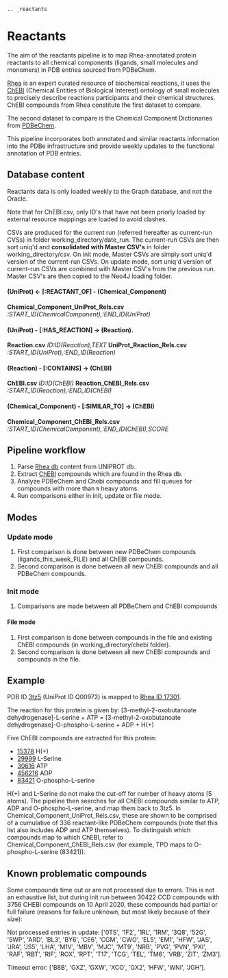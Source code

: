 ```{eval-rst}
.. _reactants
```
# Reactants

The aim of the reactants pipeline is to map Rhea-annotated protein reactants to all chemical components (ligands, small molecules and monomers) in PDB entries sourced from PDBeChem.

[Rhea](https://www.rhea-db.org/) is an expert curated resource of biochemical reactions, it uses the [ChEBI](https://www.ebi.ac.uk/chebi/) (Chemical Entities of Biological Interest) ontology of small molecules to precisely describe reactions participants and their chemical structures. ChEBI compounds from Rhea constitute the first dataset to compare.

The second dataset to compare is the Chemical Component Dictionaries from [PDBeChem](https://www.ebi.ac.uk/pdbe-srv/pdbechem/).

This pipeline incorporates both annotated and similar reactants information into the PDBe infrastructure and provide weekly updates to the functional annotation of PDB entries.

## Database content

Reactants data is only loaded weekly to the Graph database, and not the Oracle.

Note that for ChEBI.csv, only ID's that have not been priorly loaded by external resource mappings are loaded to avoid clashes.

CSVs are produced for the current run (referred hereafter as current-run CVSs) in folder working_directory/date_run. The current-run CSVs are then sort uniq'd and **consolidated with Master CSV's** in folder working_directory/csv. On init mode, Master CSVs are simply sort uniq'd version of the current-run CSVs. On update mode, sort uniq'd version of current-run CSVs are combined with Master CSV's from the previous run. Master CSV's are then copied to the Neo4J loading folder.

#### (UniProt) <- [:REACTANT\_OF] - (Chemical\_Component)
**Chemical\_Component\_UniProt\_Rels.csv**  *:START_ID(ChemicalComponent),:END_ID(UniProt)*

#### (UniProt) - [:HAS\_REACTION] -> (Reaction).
**Reaction.csv** *ID:ID(Reaction),TEXT*
**UniProt\_Reaction\_Rels.csv** *:START_ID(UniProt),:END_ID(Reaction)*

#### (Reaction) - [:CONTAINS] -> (ChEBI)
**ChEBI.csv** *ID:ID(ChEBI)*
**Reaction\_ChEBI\_Rels.csv**  *:START_ID(Reaction),:END_ID(ChEBI)*

#### (Chemical\_Component) - [:SIMILAR_TO] -> (ChEBI)
**Chemical\_Component\_ChEBI\_Rels.csv**  *:START_ID(ChemicalComponent),:END_ID(ChEBI),SCORE*

## Pipeline workflow

1. Parse [Rhea db](https://www.rhea-db.org) content from UNIPROT db.
2. Extract [ChEBI](https://www.ebi.ac.uk/chebi/) compounds which are found in the Rhea db.
3. Analyze PDBeChem and Chebi compounds and fill queues for compounds with more than `N` heavy atoms.
4. Run comparisons either in init, update or file mode.

## Modes
### Update mode

1. First comparison is done between new PDBeChem compounds (ligands\_this\_week\_FILE) and all ChEBI compounds.
2. Second comparison is done between all new ChEBI compounds and all PDBeChem compounds.

### Init mode

1. Comparisons are made between all PDBeChem and ChEBI compounds

#### File mode

1. First comparison is done between compounds in the file and existing ChEBI compounds (in working_directory/chebi folder).
2. Second comparison is done between all new ChEBI compounds and compounds in the file.

## Example

PDB ID [3tz5](https://www.ebi.ac.uk/pdbe/entry/pdb/3tz5) (UniProt ID Q00972) is mapped to [Rhea ID 17301](https://www.rhea-db.org/reaction?id=17301).

The reaction for this protein is given by:
[3-methyl-2-oxobutanoate dehydrogenase]-L-serine + ATP = [3-methyl-2-oxobutanoate dehydrogenase]-O-phospho-L-serine + ADP + H(+)

Five ChEBI compounds are extracted for this protein:

- [15378](https://www.ebi.ac.uk/chebi/searchId.do?chebiId=CHEBI:15378) H(+)
- [29999](https://www.ebi.ac.uk/chebi/searchId.do?chebiId=CHEBI:29999) L-Serine
- [30616](https://www.ebi.ac.uk/chebi/searchId.do?chebiId=CHEBI:30616) ATP
- [456216](https://www.ebi.ac.uk/chebi/searchId.do?chebiId=CHEBI:456216) ADP
- [83421](https://www.ebi.ac.uk/chebi/searchId.do?chebiId=CHEBI:83421) O-phospho-L-serine

H(+) and L-Serine do not make the cut-off for number of heavy atoms (5 atoms). The pipeline then searches for all ChEBI compounds similar to ATP, ADP and O-phospho-L-serine, and map them back to 3tz5. In Chemical_Component_UniProt_Rels.csv, these are shown to be comprised of a cumulative of 336 reactant-like PDBeChem compounds (note that this list also includes ADP and ATP themselves). To distinguish which compounds map to which ChEBI, refer to Chemical_Component_ChEBI_Rels.csv (for example, TPO maps to O-phospho-L-serine (83421)).

## Known problematic compounds

Some compounds time out or are not processed due to errors. This is not an exhaustive list, but during init run between 30422 CCD compounds with 3756 CHEBI compounds on 10 April 2020, these compounds had partial or full failure (reasons for failure unknown, but most likely because of their size):

Not processed entries in update: ['0TS', '1F2', '1RL', '1RM', '3Q8', '52G', '5WP', 'ARD', 'BL3', 'BY6', 'CE6', 'CGM', 'CWO', 'EL5', 'EM1', 'HFW', 'JAS', 'JRA', 'JS5', 'LHA', 'M1V', 'MBV', 'MJC', 'MT9', 'NRB', 'PVG', 'PVN', 'PXI', 'RAF', 'RBT', 'RIF', 'ROX', 'RPT', 'T17', 'TCG', 'TEL', 'TM6', 'VRB', 'ZIT', 'ZM3'].

Timeout error: ['B8B', 'GXZ', 'GXW', 'XCO', 'GX2', 'HFW', 'WNI', 'JGH'].
